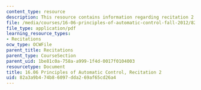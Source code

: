 ```yaml
---
content_type: resource
description: This resource contains information regarding recitation 2.
file: /media/courses/16-06-principles-of-automatic-control-fall-2012/82a3a9b474b86097dda269af65cd26a4_MIT16_06F12_Recitation_2.pdf
file_type: application/pdf
learning_resource_types:
- Recitations
ocw_type: OCWFile
parent_title: Recitations
parent_type: CourseSection
parent_uid: 1be81c0a-758a-a999-1f4d-0017f0104003
resourcetype: Document
title: 16.06 Principles of Automatic Control, Recitation 2
uid: 82a3a9b4-74b8-6097-dda2-69af65cd26a4
---
```

